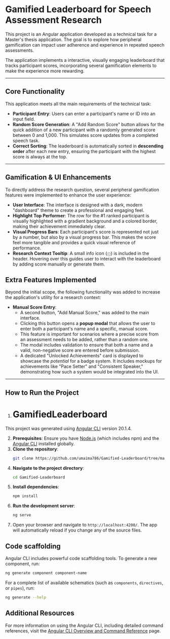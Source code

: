 # Gamified Leaderboard for Speech Assessment Research

This project is an Angular application developed as a technical task for a Master's thesis application. The goal is to explore how peripheral gamification can impact user adherence and experience in repeated speech assessments.

The application implements a interactive, visually engaging leaderboard that tracks participant scores, incorporating several gamification elements to make the experience more rewarding.

---

## Core Functionality

This application meets all the main requirements of the technical task:

* **Participant Entry**: Users can enter a participant's name or ID into an input field.
* **Random Score Generation**: A "Add Random Score" button allows for the quick addition of a new participant with a randomly generated score between 0 and 1,000. This simulates score updates from a completed speech task.
* **Correct Sorting**: The leaderboard is automatically sorted in **descending order** after each new entry, ensuring the participant with the highest score is always at the top.

---

## Gamification & UI Enhancements

To directly address the research question, several peripheral gamification features were implemented to enhance the user experience:

* **User Interface**: The interface is designed with a dark, modern "dashboard" theme to create a professional and engaging feel.
* **Highlight Top Performer**: The row for the #1 ranked participant is visually highlighted with a gradient background and a colored border, making their achievement immediately clear.
* **Visual Progress Bars**: Each participant's score is represented not just by a number, but also by a visual progress bar. This makes the score feel more tangible and provides a quick visual reference of performance.
* **Research Context Tooltip**: A small info icon (`ⓘ`) is included in the header. Hovering over this guides user to interact with the leaderboard by adding score manually or generate them.

## Extra Features Implemented

Beyond the initial scope, the following functionality was added to increase the application's utility for a research context:

* **Manual Score Entry**:
    * A second button, "Add Manual Score," was added to the main interface.
    * Clicking this button opens a **popup modal** that allows the user to enter both a participant's name and a specific, manual score.
    * This feature is important for scenarios where a precise score from an assessment needs to be added, rather than a random one.
    * The modal includes validation to ensure that both a name and a valid, non-negative score are entered before submission.
    * A dedicated "Unlocked Achievements" card is displayed to showcase the *potential* for a badge system. It includes mockups for achievements like "Pace Setter" and "Consistent Speaker," demonstrating how such a system would be integrated into the UI.

---

## How to Run the Project

1. # GamifiedLeaderboard

This project was generated using [Angular CLI](https://github.com/angular/angular-cli) version 20.1.4.

2.  **Prerequisites**: Ensure you have [Node.js](https://nodejs.org/) (which includes npm) and the [Angular CLI](https://angular.dev/cli) installed globally.
3.  **Clone the repository**:
    ```bash
    git clone https://github.com/umaima786/Gamified-Leaderboard/tree/main/Gamified-Leaderboard
    ```
4.  **Navigate to the project directory**:
    ```bash
    cd Gamified-Leaderboard
    ```
5.  **Install dependencies**:
    ```bash
    npm install
    ```
6.  **Run the development server**:
    ```bash
    ng serve
    ```
7.  Open your browser and navigate to `http://localhost:4200/`. The app will automatically reload if you change any of the source files.


## Code scaffolding

Angular CLI includes powerful code scaffolding tools. To generate a new component, run:

```bash
ng generate component component-name
```

For a complete list of available schematics (such as `components`, `directives`, or `pipes`), run:

```bash
ng generate --help
```

## Additional Resources

For more information on using the Angular CLI, including detailed command references, visit the [Angular CLI Overview and Command Reference](https://angular.dev/tools/cli) page.
